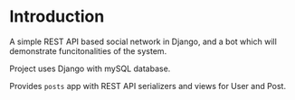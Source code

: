 Introduction
============

A simple REST API based social network in Django, and a bot which will demonstrate funcitonalities of the system.

Project uses Django with mySQL database.

Provides `posts` app with REST API serializers and views for User and Post.